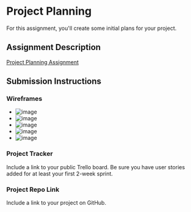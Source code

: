# Project Planning
For this assignment, you'll create some initial plans for your project.

## Assignment Description
[Project Planning Assignment](https://education.launchcode.org/liftoff/modules/assignments/project-planning)

## Submission Instructions

### Wireframes

- ![image](https://user-images.githubusercontent.com/69547355/144764204-7da22752-4561-4b6e-aedf-a527d85ee812.png)
- ![image](https://user-images.githubusercontent.com/69547355/144764210-d862b55e-103d-40e4-84ae-3dedc67d0eec.png)
- ![image](https://user-images.githubusercontent.com/69547355/144764217-caed7ace-3333-416f-9607-777900fc015b.png)
- ![image](https://user-images.githubusercontent.com/69547355/144764229-cc03ee22-6ee4-4920-a8f2-4f3c0e62295e.png)
- ![image](https://user-images.githubusercontent.com/69547355/144764241-8d6ff773-a346-4ea3-b57d-0a94d02af6ad.png)



### Project Tracker

Include a link to your public Trello board. Be sure you have user stories added for at least your first 2-week sprint.

### Project Repo Link

Include a link to your project on GitHub.
